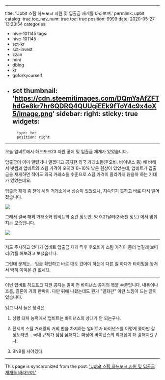 
---
title: 'Upbit 스팀 하드포크 지원 및 입출금 재개를 바라보며.'
permlink: upbit
catalog: true
toc_nav_num: true
toc: true
position: 9999
date: 2020-05-27 13:23:54
categories:
- hive-101145
tags:
- hive-101145
- sct-kr
- sct-invest
- zzan
- mini
- dblog
- kr
- goforkyourself
- sct
thumbnail: 'https://cdn.steemitimages.com/DQmYaAfZFThdGe8kr7hr6QDRQ4QUUgiEEk9fToY4c9x4oX5/image.png'
sidebar:
    right:
        sticky: true
widgets:
    -
        type: toc
        position: right
---


오늘 업비트에서 하드포크23 지원 공지 및 입출금 재개가 있었습니다.

입출금이 이미 열렸거나 열겠다고 공지한 외국 거래소들(후오비, 바이낸스 등) 에 비해서 빗썸과 업비트의 스팀 가격이 오히려 6~10% 낮은 현상이 있었는데, 업비트가 입출금을 재개하면 적어도 외국 거래소들 수준으로 스팀 가격이 올라가지 않을까 하는 기대가 있었는데요.

입출금 재개 좀 전에 해외 거래소에서 상승이 있었으나, 지속되지 못하고 바로 다시 떨어졌습니다. 

![](https://cdn.steemitimages.com/DQmYaAfZFThdGe8kr7hr6QDRQ4QUUgiEEk9fToY4c9x4oX5/image.png)
<br>

그래서 결국 해외 거래소와 업비트의 중간 정도인, 약 0.21달러(255원 정도) 에서 맞춰지는 모습입니다. 

![](https://cdn.steemitimages.com/DQmeBm8tUt8mRPpzpFvNSgGgLCk4pCzQ3RsVi64i4geaMLd/image.png)
<br>

---

저도 주시하고 있다가 업비트 입출금 재개 직후 후오비가 스팀 가격이 좀더 높길래 보따리(?)를 해보려고 보냈습니다. 

그런데 문제는... 입금 확인하고 바로 매도 갔어야 하는데 다른 일 하다가 타이밍을 놓쳐서 딱히 이익본 건 없네요.

---

이번 업비트 하드포크 지원 공지는 얼마 전 바이낸스 공지의 복붙 수준입니다. 내용이나 흐름, 결론이 거의 판박이. 다만 뒤에 나왔는데도 뭔가 "열화판" 이란 느낌이 드는 글이었습니다.

읽고 나서 들은 생각은

1. 상황 대처 능력에서 업비트는 바이낸스의 상대가 안 되는구나.

2. 전세계 스팀 거래량의 거의 반을 차지하는 업비트가 바이낸스를 이렇게 쫓아만 갈 정도라면... 국내 규제가 점점 심해지는 마당에 바이낸스의 리더십이 더 강해지겠구나.

3. BNB를 사야겠다.

- - -

This page is synchronized from the post: ['Upbit 스팀 하드포크 지원 및 입출금 재개를 바라보며.'](https://steemit.com/@glory7/upbit)
